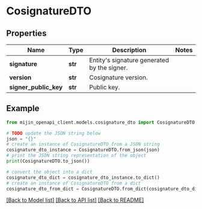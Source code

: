 # CosignatureDTO


## Properties

Name | Type | Description | Notes
------------ | ------------- | ------------- | -------------
**signature** | **str** | Entity&#39;s signature generated by the signer. | 
**version** | **str** | Cosignature version. | 
**signer_public_key** | **str** | Public key. | 

## Example

```python
from mijin_openapi_client.models.cosignature_dto import CosignatureDTO

# TODO update the JSON string below
json = "{}"
# create an instance of CosignatureDTO from a JSON string
cosignature_dto_instance = CosignatureDTO.from_json(json)
# print the JSON string representation of the object
print(CosignatureDTO.to_json())

# convert the object into a dict
cosignature_dto_dict = cosignature_dto_instance.to_dict()
# create an instance of CosignatureDTO from a dict
cosignature_dto_from_dict = CosignatureDTO.from_dict(cosignature_dto_dict)
```
[[Back to Model list]](../README.md#documentation-for-models) [[Back to API list]](../README.md#documentation-for-api-endpoints) [[Back to README]](../README.md)


